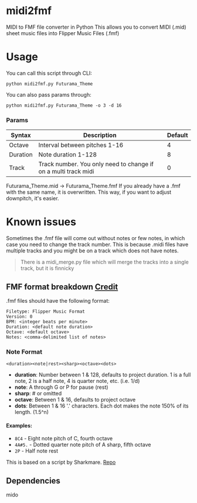 # midi2fmf
MIDI to FMF file converter in Python
This allows you to convert MIDI (.mid) sheet music files into Flipper Music Files (.fmf)

# Usage
You can call this script through CLI:
```console
python midi2fmf.py Futurama_Theme
```
You can also pass params through:
```console
python midi2fmf.py Futurama_Theme -o 3 -d 16
```
### Params
| Syntax      | Description                                                     |Default      |
| --- | --- | --- |
| Octave      | Interval between pitches 1-16                                   |4            |
| Duration    | Note duration 1-128                                             |8            |
| Track       | Track number. You only need to change if on a multi track midi  |0            |

Futurama_Theme.mid -> Futurama_Theme.fmf
If you already have a .fmf with the same name, it is overwritten. This way, if you want to adjust downpitch, it's easier.
# Known issues
Sometimes the .fmf file will come out without notes or few notes, in which case you need to change the track number. This is because .midi files have multiple tracks and you might be on a track which does not have notes.
> There is a midi_merge.py file which will merge the tracks into a single track, but it is finnicky

## FMF format breakdown [Credit](https://github.com/Tonsil/flipper-music-files)

.fmf files should have the following format:

```
Filetype: Flipper Music Format
Version: 0
BPM: <integer beats per minute>
Duration: <default note duration>
Octave: <default octave>
Notes: <comma-delimited list of notes>
```

### Note Format

`<duration><note|rest><sharp><octave><dots>`

- **duration**: Number between 1 & 128, defaults to project duration. 1 is a full note, 2 is a half note, 4 is quarter note, etc. (i.e. 1/d)
- **note**: A through G or P for pause (rest)
- **sharp**: # or omitted
- **octave**: Between 1 & 16, defaults to project octave
- **dots**: Between 1 & 16 '.' characters. Each dot makes the note 150% of its length. (1.5^n)

#### Examples:

- `8C4` - Eight note pitch of C, fourth octave
- `4A#5.` - Dotted quarter note pitch of A sharp, fifth octave
- `2P` - Half note rest

This is based on a script by Sharkmare. [Repo](https://github.com/Sharkmare/Midi-to-fmf/)

## Dependencies
mido
